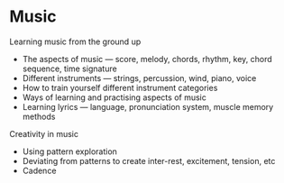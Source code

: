 # Music

Learning music from the ground up

* The aspects of music — score, melody, chords, rhythm, key, chord sequence, time signature
* Different instruments — strings, percussion, wind, piano, voice
* How to train yourself different instrument categories
* Ways of learning and practising aspects of music
* Learning lyrics — language, pronunciation system, muscle memory methods

Creativity in music

* Using pattern exploration
* Deviating from patterns to create inter-rest, excitement, tension, etc
* Cadence
